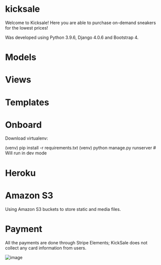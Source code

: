 # kicksale
Welcome to Kicksale!
Here you are able to purchase on-demand sneakers for the lowest prices!

Was developed using Python 3.9.6, Django 4.0.6 and Bootstrap 4.

# Models

# Views

# Templates

# Onboard
Download virtualenv:

(venv) pip install -r requirements.txt
(venv) python manage.py runserver # Will run in dev mode

# Heroku

# Amazon S3
Using Amazon S3 buckets to store static and media files.

# Payment
All the payments are done through Stripe Elements; KickSale does not collect any card information from users. 

![image](https://user-images.githubusercontent.com/72108920/179429046-dd680d32-010b-45de-994a-583ca04c7221.png)
